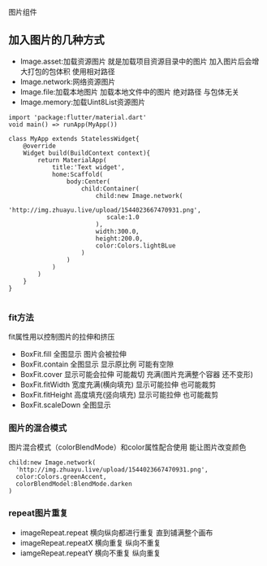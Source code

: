 图片组件
## 加入图片的几种方式 
- Image.asset:加载资源图片 就是加载项目资源目录中的图片 加入图片后会增大打包的包体积 使用相对路径 
- Image.network:网络资源图片
- Image.file:加载本地图片 加载本地文件中的图片 绝对路径 与包体无关 
- Image.memory:加载Uint8List资源图片

```
import 'package:flutter/material.dart'
void main() => runApp(MyApp())

class MyApp extends StatelessWidget{
    @override
    Widget build(BuildContext context){
        return MaterialApp(
            title:'Text widget',
            home:Scaffold(
                body:Center(
                    child:Container(
                        child:new Image.network(
                            'http://img.zhuayu.live/upload/1544023667470931.png',
                           scale:1.0 
                        ),
                        width:300.0,
                        height:200.0,
                        color:Colors.lightBLue
                    )
                )
            )
        )
    }
}


```

### fit方法 
fit属性用以控制图片的拉伸和挤压 
- BoxFit.fill 全图显示 图片会被拉伸
- BoxFit.contain 全图显示 显示原比例  可能有空隙
- BoxFit.cover 显示可能会拉伸 可能裁切 充满(图片充满整个容器 还不变形)
- BoxFit.fitWidth 宽度充满(横向填充) 显示可能拉伸 也可能裁剪 
- BoxFit.fitHeight 高度填充(竖向填充) 显示可能拉伸 也可能裁剪 
- BoxFit.scaleDown 全图显示 

### 图片的混合模式
图片混合模式（colorBlendMode）和color属性配合使用 能让图片改变颜色 
```
child:new Image.network(
  'http://img.zhuayu.live/upload/1544023667470931.png',
  color:Colors.greenAccent,
  colorBlendModel:BlendMode.darken
)
```
### repeat图片重复
- imageRepeat.repeat 横向纵向都进行重复 直到铺满整个画布
- imageRepeat.repeatX 横向重复 纵向不重复
- iamgeRepeat.repeatY 横向不重复 纵向重复